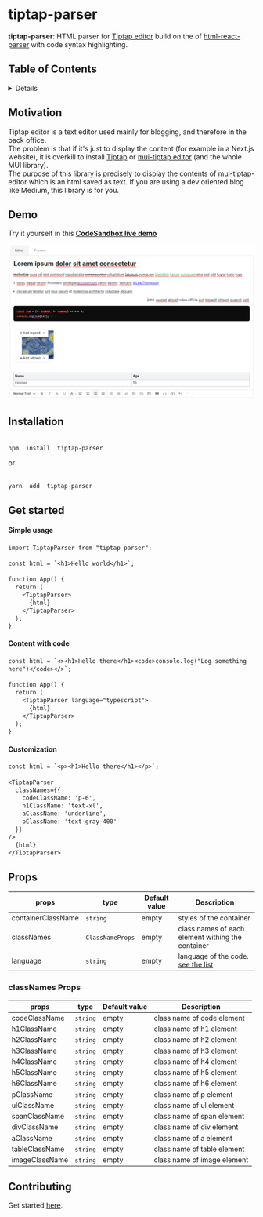 # tiptap-parser

<p  align="center">

<b>tiptap-parser</b>: HTML parser for <a href="https://www.npmjs.com/package/mui-tiptap-editor">Tiptap editor</a> build on the of <a href="https://www.npmjs.com/package/html-react-parser">html-react-parser</a> with code syntax highlighting.

</p>


## Table of Contents

<details>

- [Motivation](#motivation)
- [Installation](#installation)
- [Demo](#demo)

- [Get started](#get-started)

- [Customization](#customization)

- [Props](#props)

- [Contributing](#contributing)

</details>

## Motivation
Tiptap editor is a text editor used mainly for blogging, and therefore in the back office.
<br />The problem is that if it's just to display the content (for example in a Next.js website), it is overkill to install <a href="https://tiptap.dev/">Tiptap</a> or <a href="https://www.npmjs.com/package/mui-tiptap-editor">mui-tiptap editor</a> (and the whole MUI library).
<br />The purpose of this library is precisely to display the contents of mui-tiptap-editor which is an html saved as text.
If you are using a dev oriented blog like Medium, this library is for you.

## Demo
Try it yourself in this **[CodeSandbox live demo](https://codesandbox.io/p/github/tiavina-mika/tiptap-parser-demo)**

<img alt="Screenshot" src="https://github.com/tiavina-mika/mui-tiptap-editor/blob/main/screenshots/screenshot.png" />

## Installation

```shell

npm  install  tiptap-parser

```
or
```shell

yarn  add  tiptap-parser
```


## Get started

#### Simple usage

```tsx
import TiptapParser from "tiptap-parser";

const html = `<h1>Hello world</h1>`;

function App() {
  return (
    <TiptapParser>
      {html}
    </TiptapParser>
  );
}
```

#### Content with code

```tsx
const html = `<><h1>Hello there</h1><code>console.log("Log something here")</code></>`;

function App() {
  return (
    <TiptapParser language="typescript">
      {html}
    </TiptapParser>
  );
}
```

#### Customization

```tsx
const html = `<p><h1>Hello there</h1></p>`;

<TiptapParser
  classNames={{
    codeClassName: 'p-6',
    h1ClassName: 'text-xl',
    aClassName: 'underline',
    pClassName: 'text-gray-400'
  }}
/>
  {html}
</TiptapParser>
```

## Props

|props |type                          | Default value                         | Description |
|----------------|-------------------------------|-----------------------------|-----------------------------|
|containerClassName|`string`|empty| styles of the container
|classNames|`ClassNameProps`|empty| class names of each element withing the container
|language|`string`|empty| language of the code. [see the list](https://github.com/wooorm/lowlight?tab=readme-ov-file#data)

### classNames Props
|props |type                          | Default value                         | Description |
|----------------|-------------------------------|-----------------------------|-----------------------------|
|codeClassName|`string`|empty| class name of code element
|h1ClassName|`string`|empty| class name of h1 element
|h2ClassName|`string`|empty| class name of h2 element
|h3ClassName|`string`|empty| class name of h3 element
|h4ClassName|`string`|empty| class name of h4 element
|h5ClassName|`string`|empty| class name of h5 element
|h6ClassName|`string`|empty| class name of h6 element
|pClassName|`string`|empty| class name of p element
|ulClassName|`string`|empty| class name of ul element
|spanClassName|`string`|empty| class name of span element
|divClassName|`string`|empty| class name of div element
|aClassName|`string`|empty| class name of a element
|tableClassName|`string`|empty| class name of table element
|imageClassName|`string`|empty| class name of image element

## Contributing

Get started [here](https://github.com/tiavina-mika/tiptap-parser/blob/main/CONTRIBUTING.md).
